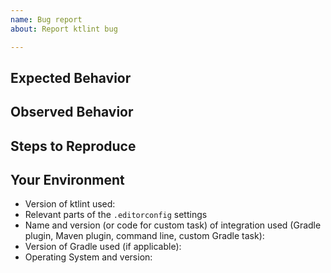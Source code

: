 ```yaml
---
name: Bug report
about: Report ktlint bug

---
```


<!-- The bug you're experiencing might have already be reported!
Please search in the [issues](https://github.com/pinterest/ktlint/issues) before creating one. -->

## Expected Behavior
<!---Tell us what should happen. -->
<!-- If relevant, provide a link to the relevant section in the [Kotlin Coding Conventions](https://kotlinlang.org/docs/coding-conventions.html) or [Android Kotlin Style Guide](https://developer.android.com/kotlin/style-guide).  -->

<!-- Note: Ktlint should not produce any code which conflict with IntelliJ default code formatting. So please verify that your expectation is accepted by IntelliJ default code formatting. -->

## Observed Behavior
<!---Tell us what happens instead of the expected behavior -->
<!--- Provide the exact command which was executed but please -->
<!--- ensure that the flag "--log-level=debug" is added to the -->
<!--- command as well. Provide the output of this command. -->

## Steps to Reproduce
<!--- Provide a code example, or an unambiguous set of steps to -->
<!--- reproduce this bug. Minimize the example to the bare -->
<!--- minimum required to reproduce the bug. Small, well written -->
<!--- example are proven to be resolved quicker. -->

## Your Environment
<!--- Include as many relevant details about the environment you experienced the bug in -->
* Version of ktlint used:
* Relevant parts of the `.editorconfig` settings
* Name and version (or code for custom task) of integration used (Gradle plugin, Maven plugin, command line, custom Gradle task):
* Version of Gradle used (if applicable):
* Operating System and version:
